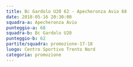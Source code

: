 ```yaml
---
title: Bc Gardolo U20 62 - Apecheronza Avio 68
date: 2018-05-16 20:30:00
squadra-a: Apecheronza Avio
punteggio-a: 68
squadra-b: Bc Gardolo U20
punteggio-b: 62
partite/squadra: promozione-17-18
luogo: Centro Sportivo Trento Nord
categoria: promozione
---
```

